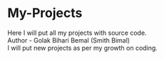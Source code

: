 # My-Projects

Here I will put all my projects with source code.
<br>
Author - Golak Bihari Bemal (Smith Bimal)
<br>
I will put new projects as per my growth on coding.
